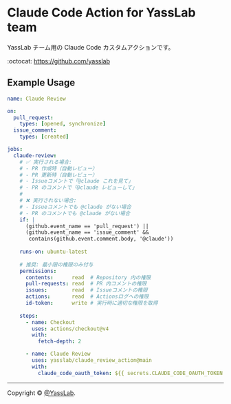 # Claude Code Action for YassLab team

YassLab チーム用の Claude Code カスタムアクションです。

:octocat: https://github.com/yasslab

## Example Usage

```yaml
name: Claude Review

on:
  pull_request:
    types: [opened, synchronize]
  issue_comment:
    types: [created]

jobs:
  claude-review:
    # ✅ 実行される場合:
    # - PR 作成時（自動レビュー）
    # - PR 更新時（自動レビュー）
    # - Issueコメントで「@claude これを見て」
    # - PR のコメントで「@claude レビューして」
    #
    # ❌ 実行されない場合:
    # - Issueコメントでも @claude がない場合
    # - PR のコメントでも @claude がない場合
    if: |
      (github.event_name == 'pull_request') ||
      (github.event_name == 'issue_comment' && 
       contains(github.event.comment.body, '@claude'))
    
    runs-on: ubuntu-latest
    
    # 推奨: 最小限の権限のみ付与
    permissions:
      contents:      read  # Repository 内の権限
      pull-requests: read  # PR 内コメントの権限
      issues:        read  # Issueコメントの権限
      actions:       read  # Actionsログへの権限
      id-token:      write # 実行時に適切な権限を取得
    
    steps:
      - name: Checkout
        uses: actions/checkout@v4
        with:
          fetch-depth: 2

      - name: Claude Review
        uses: yasslab/claude_review_action@main
        with:
          claude_code_oauth_token: ${{ secrets.CLAUDE_CODE_OAUTH_TOKEN }}
```

-----

Copyright &copy; [@YassLab](http://github.com/yasslab).
